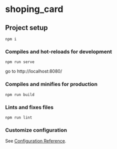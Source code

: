 # shoping_card

## Project setup
```
npm i
```

### Compiles and hot-reloads for development
```
npm run serve
```
go to http://localhost:8080/

### Compiles and minifies for production
```
npm run build
```

### Lints and fixes files
```
npm run lint
```

### Customize configuration
See [Configuration Reference](https://cli.vuejs.org/config/).
